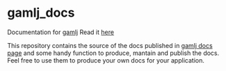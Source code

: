 # gamlj_docs
Documentation for [gamlj](https://github.com/mcfanda/gamlj)
Read it [here](https://gamlj.github.io/)

This repository contains the source of the docs published in [gamlj docs page](https://gamlj.github.io/) and some handy function to produce, mantain and publish the docs. Feel free to use them to produce your own docs for your application.

